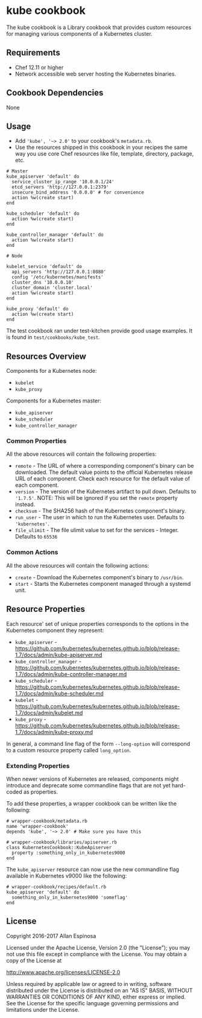 # kube cookbook

The kube cookbook is a Library cookbook that provides custom resources for managing various components of a Kubernetes cluster.

## Requirements

- Chef 12.11 or higher
- Network accessible web server hosting the Kubernetes binaries.

## Cookbook Dependencies

None

## Usage

- Add `'kube', '~> 2.0'` to your cookbook's `metadata.rb`.
- Use the resources shipped in this cookbook in your recipes the same way you use core Chef resources like file, template, directory, package, etc.

```
# Master
kube_apiserver 'default' do
  service_cluster_ip_range '10.0.0.1/24'
  etcd_servers 'http://127.0.0.1:2379'
  insecure_bind_address '0.0.0.0' # for convenience
  action %w(create start)
end

kube_scheduler 'default' do
  action %w(create start)
end

kube_controller_manager 'default' do
  action %w(create start)
end

# Node

kubelet_service 'default' do
  api_servers 'http://127.0.0.1:8080'
  config '/etc/kubernetes/manifests'
  cluster_dns '10.0.0.10'
  cluster_domain 'cluster.local'
  action %w(create start)
end

kube_proxy 'default' do
  action %w(create start)
end
```

The test cookbook ran under test-kitchen provide good usage examples. It is found in `test/cookbooks/kube_test`.

## Resources Overview

Components for a Kubernetes node:

- `kubelet`
- `kube_proxy`

Components for a Kubernetes master:

- `kube_apiserver`
- `kube_scheduler`
- `kube_controller_manager`

### Common Properties

All the above resources will contain the following properties:

- `remote` - The URL of where a corresponding component's binary can be downloaded. The default value points to the official Kubernetes release URL of each component. Check each resource for the default value of each component.
- `version` - The version of the Kubernetes artifact to pull down. Defaults to `'1.7.5'`. NOTE: This will be ignored if you set the `remote` property instead.
- `checksum` - The SHA256 hash of the Kubernetes component's binary.
- `run_user` - The user in which to run the Kubernetes user. Defaults to `'kubernetes'`.
- `file_ulimit` - The file ulimit value to set for the services - Integer. Defaults to `65536`

### Common Actions

All the above resources will contain the following actions:

- `create` - Download the Kubernetes component's binary to `/usr/bin`.
- `start` - Starts the Kubernetes component managed through a systemd unit.

## Resource Properties

Each resource' set of unique properties corresponds to the options in the Kubernetes component they represent:

- `kube_apiserver` - <https://github.com/kubernetes/kubernetes.github.io/blob/release-1.7/docs/admin/kube-apiserver.md>
- `kube_controller_manager` - <https://github.com/kubernetes/kubernetes.github.io/blob/release-1.7/docs/admin/kube-controller-manager.md>
- `kube_scheduler` - <https://github.com/kubernetes/kubernetes.github.io/blob/release-1.7/docs/admin/kube-scheduler.md>
- `kubelet` - <https://github.com/kubernetes/kubernetes.github.io/blob/release-1.7/docs/admin/kubelet.md>
- `kube_proxy` - <https://github.com/kubernetes/kubernetes.github.io/blob/release-1.7/docs/admin/kube-proxy.md>

In general, a command line flag of the form `--long-option` will correspond to a custom resource property called `long_option`.

### Extending Properties

When newer versions of Kubernetes are released, components might introduce and deprecate some commandline flags that are not yet hard-coded as properties.

To add these properties, a wrapper cookbook can be written like the following:

```
# wrapper-cookbook/metadata.rb
name 'wrapper-cookbook'
depends 'kube', '~> 2.0' # Make sure you have this

# wrapper-cookbook/libraries/apiserver.rb
class KubernetesCookbook::KubeApiserver
  property :something_only_in_kubernetes9000
end
```

The `kube_apiserver` resource can now use the new commandline flag available in Kubernetes v9000 like the following:

```
# wrapper-cookbook/recipes/default.rb
kube_apiserver 'default' do
  something_only_in_kubernetes9000 'someflag'
end
```

## License

Copyright 2016-2017 Allan Espinosa

Licensed under the Apache License, Version 2.0 (the "License");
you may not use this file except in compliance with the License.
You may obtain a copy of the License at

  http://www.apache.org/licenses/LICENSE-2.0

Unless required by applicable law or agreed to in writing, software
distributed under the License is distributed on an "AS IS" BASIS,
WITHOUT WARRANTIES OR CONDITIONS OF ANY KIND, either express or implied.
See the License for the specific language governing permissions and
limitations under the License.

